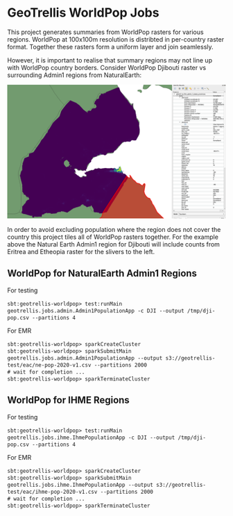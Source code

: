  # GeoTrellis WorldPop Jobs

This project generates summaries from WorldPop rasters for various regions.
WorldPop at 100x100m resolution is distribted in per-country raster format.
Together these rasters form a uniform layer and join seamlessly.

However, it is important to realise that summary regions may not line up with WorldPop country borders.
Consider WorldPop Djibouti raster vs surrounding Admin1 regions from NaturalEarth:

![WorldPop boundaries](img/worldpop-vs-regions.png)

In order to avoid excluding population where the region does not cover the country this project tiles all of WorldPop rasters together. For the example above the Natural Earth Admin1 region for Djibouti will include counts from Eritrea and Etheopia raster for the slivers to the left.

## WorldPop for NaturalEarth Admin1 Regions
For testing

```
sbt:geotrellis-worldpop> test:runMain geotrellis.jobs.admin.Admin1PopulationApp -c DJI --output /tmp/dji-pop.csv --partitions 4
```

For EMR

```
sbt:geotrellis-worldpop> sparkCreateCluster
sbt:geotrellis-worldpop> sparkSubmitMain geotrellis.jobs.admin.Admin1PopulationApp --output s3://geotrellis-test/eac/ne-pop-2020-v1.csv --partitions 2000
# wait for completion ...
sbt:geotrellis-worldpop> sparkTerminateCluster
```

## WorldPop for IHME Regions

For testing

```
sbt:geotrellis-worldpop> test:runMain geotrellis.jobs.ihme.IhmePopulationApp -c DJI --output /tmp/dji-pop.csv --partitions 4
```

For EMR

```
sbt:geotrellis-worldpop> sparkCreateCluster
sbt:geotrellis-worldpop> sparkSubmitMain geotrellis.jobs.ihme.IhmePopulationApp --output s3://geotrellis-test/eac/ihme-pop-2020-v1.csv --partitions 2000
# wait for completion ...
sbt:geotrellis-worldpop> sparkTerminateCluster
```